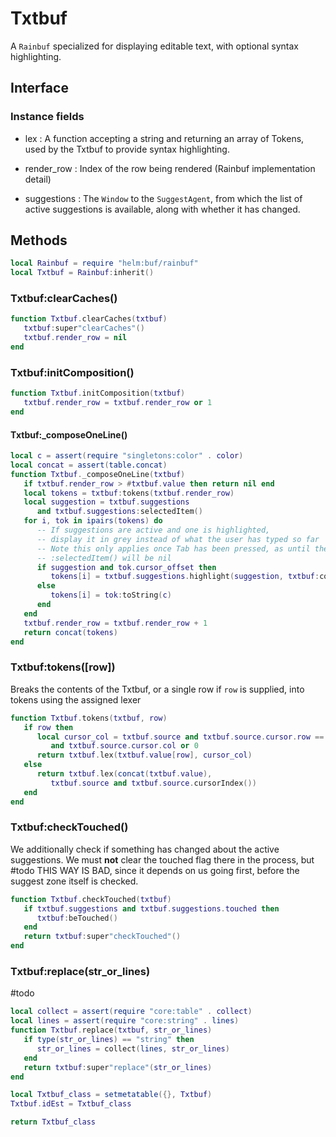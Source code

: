 # Txtbuf

A `Rainbuf` specialized for displaying editable text, with optional
syntax highlighting\.


## Interface


### Instance fields



-  lex :  A function accepting a string and returning an array of Tokens,
    used by the Txtbuf to provide syntax highlighting\.


-  render\_row : Index of the row being rendered \(Rainbuf implementation detail\)


-  suggestions : The `Window` to the `SuggestAgent`, from which the list of
    active suggestions is available, along with whether it has changed\.


## Methods

```lua
local Rainbuf = require "helm:buf/rainbuf"
local Txtbuf = Rainbuf:inherit()
```


### Txtbuf:clearCaches\(\)

```lua
function Txtbuf.clearCaches(txtbuf)
   txtbuf:super"clearCaches"()
   txtbuf.render_row = nil
end
```


### Txtbuf:initComposition\(\)

```lua
function Txtbuf.initComposition(txtbuf)
   txtbuf.render_row = txtbuf.render_row or 1
end
```


#### Txtbuf:\_composeOneLine\(\)

```lua
local c = assert(require "singletons:color" . color)
local concat = assert(table.concat)
function Txtbuf._composeOneLine(txtbuf)
   if txtbuf.render_row > #txtbuf.value then return nil end
   local tokens = txtbuf:tokens(txtbuf.render_row)
   local suggestion = txtbuf.suggestions
      and txtbuf.suggestions:selectedItem()
   for i, tok in ipairs(tokens) do
      -- If suggestions are active and one is highlighted,
      -- display it in grey instead of what the user has typed so far
      -- Note this only applies once Tab has been pressed, as until then
      -- :selectedItem() will be nil
      if suggestion and tok.cursor_offset then
         tokens[i] = txtbuf.suggestions.highlight(suggestion, txtbuf:contentCols(), c)
      else
         tokens[i] = tok:toString(c)
      end
   end
   txtbuf.render_row = txtbuf.render_row + 1
   return concat(tokens)
end
```


### Txtbuf:tokens\(\[row\]\)

Breaks the contents of the Txtbuf, or a single row if `row` is supplied,
into tokens using the assigned lexer

```lua
function Txtbuf.tokens(txtbuf, row)
   if row then
      local cursor_col = txtbuf.source and txtbuf.source.cursor.row == row
         and txtbuf.source.cursor.col or 0
      return txtbuf.lex(txtbuf.value[row], cursor_col)
   else
      return txtbuf.lex(concat(txtbuf.value),
         txtbuf.source and txtbuf.source.cursorIndex())
   end
end
```


### Txtbuf:checkTouched\(\)

We additionally check if something has changed about the active suggestions\.
We must **not** clear the touched flag there in the process, but \#todo THIS WAY
IS BAD, since it depends on us going first, before the suggest zone itself is
checked\.

```lua
function Txtbuf.checkTouched(txtbuf)
   if txtbuf.suggestions and txtbuf.suggestions.touched then
      txtbuf:beTouched()
   end
   return txtbuf:super"checkTouched"()
end
```


### Txtbuf:replace\(str\_or\_lines\)

\#todo

```lua
local collect = assert(require "core:table" . collect)
local lines = assert(require "core:string" . lines)
function Txtbuf.replace(txtbuf, str_or_lines)
   if type(str_or_lines) == "string" then
      str_or_lines = collect(lines, str_or_lines)
   end
   return txtbuf:super"replace"(str_or_lines)
end
```


```lua
local Txtbuf_class = setmetatable({}, Txtbuf)
Txtbuf.idEst = Txtbuf_class

return Txtbuf_class
```